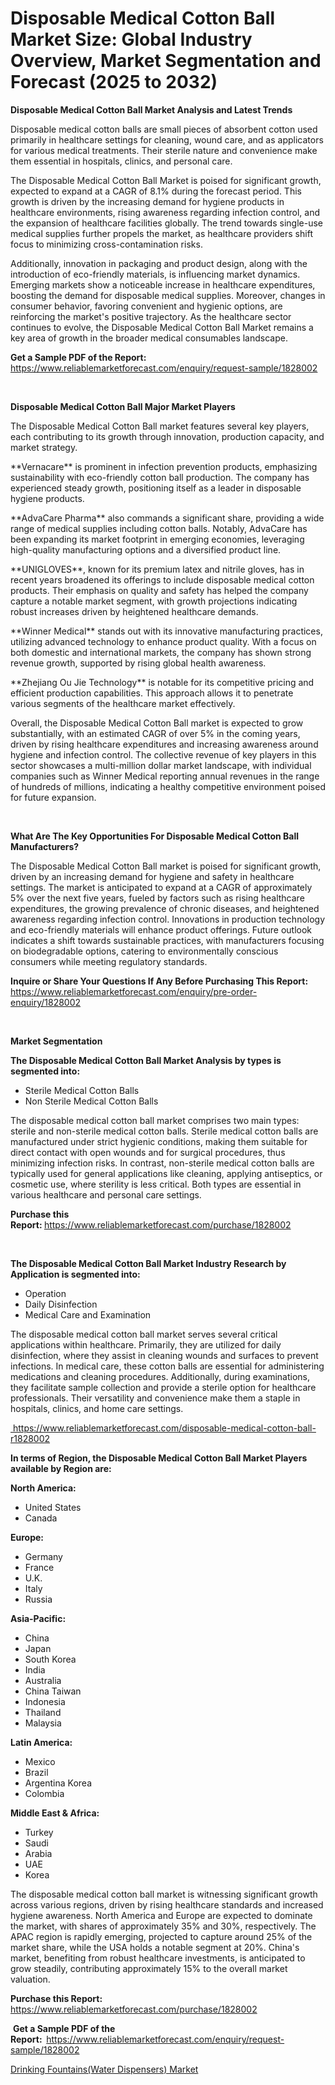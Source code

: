 <p><h1>Disposable Medical Cotton Ball Market Size: Global Industry Overview, Market Segmentation and Forecast (2025 to 2032)</h1></p><p><strong>Disposable Medical Cotton Ball Market Analysis and Latest Trends</strong></p>
<p><p>Disposable medical cotton balls are small pieces of absorbent cotton used primarily in healthcare settings for cleaning, wound care, and as applicators for various medical treatments. Their sterile nature and convenience make them essential in hospitals, clinics, and personal care.</p><p>The Disposable Medical Cotton Ball Market is poised for significant growth, expected to expand at a CAGR of 8.1% during the forecast period. This growth is driven by the increasing demand for hygiene products in healthcare environments, rising awareness regarding infection control, and the expansion of healthcare facilities globally. The trend towards single-use medical supplies further propels the market, as healthcare providers shift focus to minimizing cross-contamination risks.</p><p>Additionally, innovation in packaging and product design, along with the introduction of eco-friendly materials, is influencing market dynamics. Emerging markets show a noticeable increase in healthcare expenditures, boosting the demand for disposable medical supplies. Moreover, changes in consumer behavior, favoring convenient and hygienic options, are reinforcing the market's positive trajectory. As the healthcare sector continues to evolve, the Disposable Medical Cotton Ball Market remains a key area of growth in the broader medical consumables landscape.</p></p>
<p><strong>Get a Sample PDF of the Report:&nbsp;</strong> <a href="https://www.reliablemarketforecast.com/enquiry/request-sample/1828002?utm_campaign=2803&utm_medium=2&utm_source=Github&utm_content=ia&utm_term=05042025&utm_id=disposable-medical-cotton-ball">https://www.reliablemarketforecast.com/enquiry/request-sample/1828002</a></p>
<p>&nbsp;</p>
<p><strong>Disposable Medical Cotton Ball Major Market Players</strong></p>
<p><p>The Disposable Medical Cotton Ball market features several key players, each contributing to its growth through innovation, production capacity, and market strategy.</p><p>**Vernacare** is prominent in infection prevention products, emphasizing sustainability with eco-friendly cotton ball production. The company has experienced steady growth, positioning itself as a leader in disposable hygiene products.</p><p>**AdvaCare Pharma** also commands a significant share, providing a wide range of medical supplies including cotton balls. Notably, AdvaCare has been expanding its market footprint in emerging economies, leveraging high-quality manufacturing options and a diversified product line.</p><p>**UNIGLOVES**, known for its premium latex and nitrile gloves, has in recent years broadened its offerings to include disposable medical cotton products. Their emphasis on quality and safety has helped the company capture a notable market segment, with growth projections indicating robust increases driven by heightened healthcare demands.</p><p>**Winner Medical** stands out with its innovative manufacturing practices, utilizing advanced technology to enhance product quality. With a focus on both domestic and international markets, the company has shown strong revenue growth, supported by rising global health awareness.</p><p>**Zhejiang Ou Jie Technology** is notable for its competitive pricing and efficient production capabilities. This approach allows it to penetrate various segments of the healthcare market effectively.</p><p>Overall, the Disposable Medical Cotton Ball market is expected to grow substantially, with an estimated CAGR of over 5% in the coming years, driven by rising healthcare expenditures and increasing awareness around hygiene and infection control. The collective revenue of key players in this sector showcases a multi-million dollar market landscape, with individual companies such as Winner Medical reporting annual revenues in the range of hundreds of millions, indicating a healthy competitive environment poised for future expansion.</p></p>
<p>&nbsp;</p>
<p><strong>What Are The Key Opportunities For Disposable Medical Cotton Ball Manufacturers?</strong></p>
<p><p>The Disposable Medical Cotton Ball market is poised for significant growth, driven by an increasing demand for hygiene and safety in healthcare settings. The market is anticipated to expand at a CAGR of approximately 5% over the next five years, fueled by factors such as rising healthcare expenditures, the growing prevalence of chronic diseases, and heightened awareness regarding infection control. Innovations in production technology and eco-friendly materials will enhance product offerings. Future outlook indicates a shift towards sustainable practices, with manufacturers focusing on biodegradable options, catering to environmentally conscious consumers while meeting regulatory standards.</p></p>
<p><strong>Inquire or Share Your Questions If Any Before Purchasing This Report:</strong> <a href="https://www.reliablemarketforecast.com/enquiry/pre-order-enquiry/1828002?utm_campaign=2803&utm_medium=2&utm_source=Github&utm_content=ia&utm_term=05042025&utm_id=disposable-medical-cotton-ball">https://www.reliablemarketforecast.com/enquiry/pre-order-enquiry/1828002</a></p>
<p>&nbsp;</p>
<p><strong>Market Segmentation</strong></p>
<p><strong>The Disposable Medical Cotton Ball Market Analysis by types is segmented into:</strong></p>
<p><ul><li>Sterile Medical Cotton Balls</li><li>Non Sterile Medical Cotton Balls</li></ul></p>
<p><p>The disposable medical cotton ball market comprises two main types: sterile and non-sterile medical cotton balls. Sterile medical cotton balls are manufactured under strict hygienic conditions, making them suitable for direct contact with open wounds and for surgical procedures, thus minimizing infection risks. In contrast, non-sterile medical cotton balls are typically used for general applications like cleaning, applying antiseptics, or cosmetic use, where sterility is less critical. Both types are essential in various healthcare and personal care settings.</p></p>
<p><strong>Purchase this Report:&nbsp;</strong><a href="https://www.reliablemarketforecast.com/purchase/1828002?utm_campaign=2803&utm_medium=2&utm_source=Github&utm_content=ia&utm_term=05042025&utm_id=disposable-medical-cotton-ball">https://www.reliablemarketforecast.com/purchase/1828002</a></p>
<p>&nbsp;</p>
<p><strong>The Disposable Medical Cotton Ball Market Industry Research by Application is segmented into:</strong></p>
<p><ul><li>Operation</li><li>Daily Disinfection</li><li>Medical Care and Examination</li></ul></p>
<p><p>The disposable medical cotton ball market serves several critical applications within healthcare. Primarily, they are utilized for daily disinfection, where they assist in cleaning wounds and surfaces to prevent infections. In medical care, these cotton balls are essential for administering medications and cleaning procedures. Additionally, during examinations, they facilitate sample collection and provide a sterile option for healthcare professionals. Their versatility and convenience make them a staple in hospitals, clinics, and home care settings.</p></p>
<p><a href="https://www.reliablemarketforecast.com/disposable-medical-cotton-ball-r1828002?utm_campaign=2803&utm_medium=2&utm_source=Github&utm_content=ia&utm_term=05042025&utm_id=disposable-medical-cotton-ball">&nbsp;https://www.reliablemarketforecast.com/disposable-medical-cotton-ball-r1828002</a></p>
<p><strong>In terms of Region, the Disposable Medical Cotton Ball Market Players available by Region are:</strong></p>
<p>
    <p> <strong> North America: </strong>
        <ul>
            <li>United States</li>
            <li>Canada</li>
        </ul>
        </p> 
    <p> <strong> Europe: </strong>
        <ul>
            <li>Germany</li>
            <li>France</li>
            <li>U.K.</li>
            <li>Italy</li>
            <li>Russia</li>
        </ul>
        </p> 
    <p> <strong> Asia-Pacific: </strong>
        <ul>
            <li>China</li>
            <li>Japan</li>
            <li>South Korea</li>
            <li>India</li>
            <li>Australia</li>
            <li>China Taiwan</li>
            <li>Indonesia</li>
            <li>Thailand</li>
            <li>Malaysia</li>
        </ul>
        </p> 
    <p> <strong> Latin America: </strong>
        <ul>
            <li>Mexico</li>
            <li>Brazil</li>
            <li>Argentina Korea</li>
            <li>Colombia</li>
        </ul>
        </p> 
    <p> <strong> Middle East & Africa: </strong>
        <ul>
            <li>Turkey</li>
            <li>Saudi</li>
            <li>Arabia</li>
            <li>UAE</li>
            <li>Korea</li>
        </ul>
    </p>
    </p>
<p><p>The disposable medical cotton ball market is witnessing significant growth across various regions, driven by rising healthcare standards and increased hygiene awareness. North America and Europe are expected to dominate the market, with shares of approximately 35% and 30%, respectively. The APAC region is rapidly emerging, projected to capture around 25% of the market share, while the USA holds a notable segment at 20%. China's market, benefiting from robust healthcare investments, is anticipated to grow steadily, contributing approximately 15% to the overall market valuation.</p></p>
<p><strong>Purchase this Report: </strong><a href="https://www.reliablemarketforecast.com/purchase/1828002?utm_campaign=2803&utm_medium=2&utm_source=Github&utm_content=ia&utm_term=05042025&utm_id=disposable-medical-cotton-ball">https://www.reliablemarketforecast.com/purchase/1828002</a></p>
<p>&nbsp;<strong>Get a Sample PDF of the Report:&nbsp;&nbsp;</strong><a href="https://www.reliablemarketforecast.com/enquiry/request-sample/1828002?utm_campaign=2803&utm_medium=2&utm_source=Github&utm_content=ia&utm_term=05042025&utm_id=disposable-medical-cotton-ball">https://www.reliablemarketforecast.com/enquiry/request-sample/1828002</a></p>
<p><strong></strong></p>
<p><p><a href="https://github.com/xanaanenkaly/Market-Research-Report-List-1/blob/main/drinking-fountainswater-dispensers-market.md?utm_campaign=2803&utm_medium=2&utm_source=Github&utm_content=ia&utm_term=05042025&utm_id=disposable-medical-cotton-ball">Drinking Fountains(Water Dispensers) Market</a></p></p>